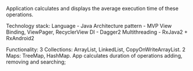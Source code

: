 Application calculates and displays the average execution time of these operations.

Technology stack:
Language - Java
Architecture pattern - MVP
View Binding, ViewPager, RecyclerView
DI - Dagger2
Multithreading - RxJava2 + RxAndroid2

Functionality:
3 Collections: ArrayList, LinkedList, CopyOnWriteArrayList.
2 Maps: TreeMap, HashMap.
App calculates duration of operations adding, removing and searching;
